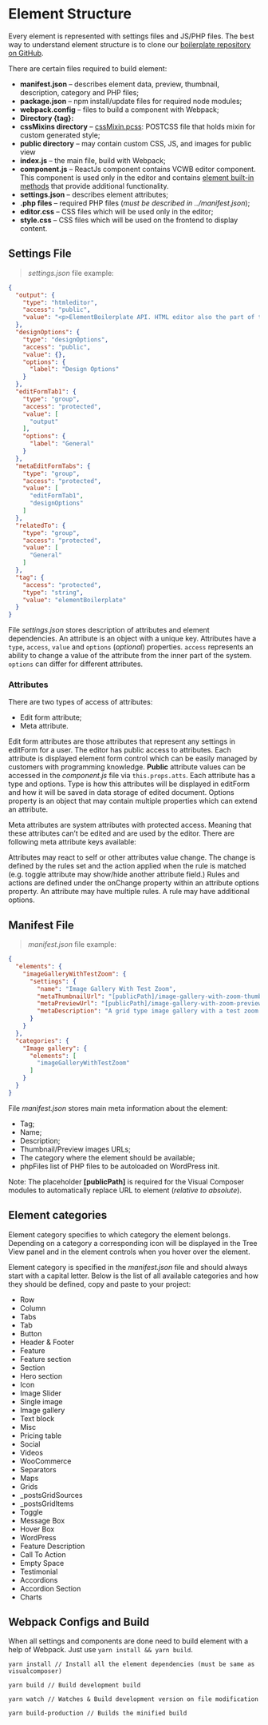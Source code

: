 # Element Structure

Every element is represented with settings files and JS/PHP files. The best way to understand element structure is to clone our 
<a href="https://github.com/VisualComposer/elementBoilerplate" target="_blank">boilerplate repository on GitHub</a>.

There are certain files required to build element:

* **manifest.json** – describes element data, preview, thumbnail, description, category and PHP files;
* **package.json** – npm install/update files for required node modules;
* **webpack.config** – files to build a component with Webpack;
* **Directory {tag}:**
* **cssMixins directory** – [cssMixin.pcss](#element-css-mixins): POSTCSS file that holds mixin for custom generated style;
* **public directory** – may contain custom CSS, JS, and images for public view
* **index.js** – the main file, build with Webpack;
* **component.js** – ReactJs component contains VCWB editor component. This component is used only in the editor and contains [element built-in methods](#element-component-methods) that provide additional functionality.
* **settings.json** – describes element attributes;
* **.php files** – required PHP files (*must be described in ../manifest.json*);
* **editor.css** – CSS files which will be used only in the editor;
* **style.css** – CSS files which will be used on the frontend to display content.

## Settings File

> *settings.json* file example:

```json
{
  "output": {
    "type": "htmleditor",
    "access": "public",
    "value": "<p>ElementBoilerplate API. HTML editor also the part of the editor</p>"
  },
  "designOptions": {
    "type": "designOptions",
    "access": "public",
    "value": {},
    "options": {
      "label": "Design Options"
    }
  },
  "editFormTab1": {
    "type": "group",
    "access": "protected",
    "value": [
      "output"
    ],
    "options": {
      "label": "General"
    }
  },
  "metaEditFormTabs": {
    "type": "group",
    "access": "protected",
    "value": [
      "editFormTab1",
      "designOptions"
    ]
  },
  "relatedTo": {
    "type": "group",
    "access": "protected",
    "value": [
      "General"
    ]
  },
  "tag": {
    "access": "protected",
    "type": "string",
    "value": "elementBoilerplate"
  }
}
```

File *settings.json* stores description of attributes and element dependencies. An attribute is an object with a unique key. Attributes have a `type`, `access`, `value` and `options` (*optional*) properties. `access` represents an ability to change a value of the attribute from the inner part of the system. `options` can differ for different attributes.

### Attributes

There are two types of access of attributes:

* Edit form attribute;
* Meta attribute.

Edit form attributes are those attributes that represent any settings in editForm for a user. The editor has public access to attributes. Each attribute is displayed element form control which can be easily managed by customers with programming knowledge. **Public** attribute values can be accessed in the *component.js* file via `this.props.atts`. Each attribute has a type and options. Type is how this attributes will be displayed in editForm and how it will be saved in data storage of edited document. Options property is an object that may contain multiple properties which can extend an attribute.

Meta attributes are system attributes with protected access. Meaning that these attributes can’t be edited and are used by the editor. There are following meta attribute keys available:

Attributes may react to self or other attributes value change. The change is defined by the rules set and the action applied when the rule is matched (e.g. toggle attribute may show/hide another attribute field.) Rules and actions are defined under the onChange property within an attribute options property. An attribute may have multiple rules. A rule may have additional options.


## Manifest File

> *manifest.json* file example:

```json
{
  "elements": {
    "imageGalleryWithTestZoom": {
      "settings": {
        "name": "Image Gallery With Test Zoom",
        "metaThumbnailUrl": "[publicPath]/image-gallery-with-zoom-thumbnail.png",
        "metaPreviewUrl": "[publicPath]/image-gallery-with-zoom-preview.png",
        "metaDescription": "A grid type image gallery with a test zoom effect upon hover to catch visitors' attention."
      }
    }
  },
  "categories": {
    "Image gallery": {
      "elements": [
        "imageGalleryWithTestZoom"
      ]
    }
  }
}
```

File *manifest.json* stores main meta information about the element:

* Tag;
* Name;
* Description;
* Thumbnail/Preview images URLs;
* The category where the element should be available;
* phpFiles list of PHP files to be autoloaded on WordPress init.

<aside class="notice">
Note: The placeholder <b>[publicPath]</b> is required for the Visual Composer modules to automatically replace URL to element (<em>relative to absolute</em>).
</aside>

## Element categories

Element category specifies to which category the element belongs. Depending on a category a corresponding icon will be displayed in the Tree View panel and in the element controls when you hover over the element.

Element category is specified in the *manifest.json* file and should always start with a capital letter. Below is the list of all available categories and how they should be defined, copy and paste to your project:

* Row
* Column
* Tabs
* Tab
* Button
* Header & Footer
* Feature
* Feature section
* Section
* Hero section
* Icon
* Image Slider
* Single image
* Image gallery
* Text block
* Misc
* Pricing table
* Social
* Videos
* WooCommerce
* Separators
* Maps
* Grids
* _postsGridSources
* _postsGridItems
* Toggle
* Message Box
* Hover Box
* WordPress
* Feature Description
* Call To Action
* Empty Space
* Testimonial
* Accordions
* Accordion Section
* Charts

## Webpack Configs and Build

When all settings and components are done need to build element with a help of Webpack. Just use `yarn install && yarn build`.

`yarn install // Install all the element dependencies (must be same as visualcomposer)`

`yarn build // Build development build`

`yarn watch // Watches & Build development version on file modification`

`yarn build-production // Builds the minified build`